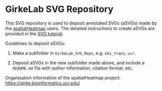 # GirkeLab SVG Repository

This SVG repository is used to deposit annotated SVGs (aSVGs) made by the [spatialHeatmap](https://girke.bioinformatics.ucr.edu/) users. The detailed instructions to create aSVGs are provided in the [SVG tutorial](https://jianhaizhang.github.io/SVG_tutorial_file/).  

Guidelines to deposit aSVGs:
 
1. Make a subfolder in `GirkeLab_SVG_Repo`, e.g. `ebi_trans`, `ucr`.  

2. Deposit aSVGs in the new subfolder made above, and include a `README.md` file with author information, citation format, etc.  


Organisation information of the spatialHeatmap project: https://girke.bioinformatics.ucr.edu/  

